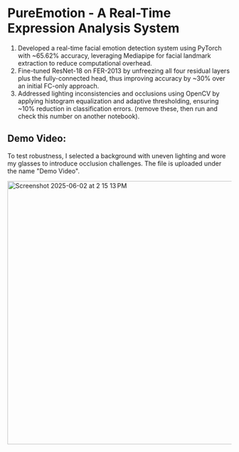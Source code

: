 # PureEmotion - A Real-Time Expression Analysis System

1. Developed a real-time facial emotion detection system using PyTorch with ~65.62% accuracy, leveraging Mediapipe for facial landmark extraction to reduce computational overhead.
2. Fine-tuned ResNet-18 on FER-2013 by unfreezing all four residual layers plus the fully-connected head, thus improving accuracy by ~30% over an initial FC-only approach.
3. Addressed lighting inconsistencies and occlusions using OpenCV by applying histogram equalization and adaptive thresholding, ensuring ~10% reduction in classification errors. (remove these, then run and check this number on another notebook).

## Demo Video:
To test robustness, I selected a background with uneven lighting and wore my glasses to introduce occlusion challenges. The file is uploaded under the name "Demo Video".



<img width="591" alt="Screenshot 2025-06-02 at 2 15 13 PM" src="https://github.com/user-attachments/assets/539afdc0-d00e-42e2-bacb-a0f67dbd4c9e" />
